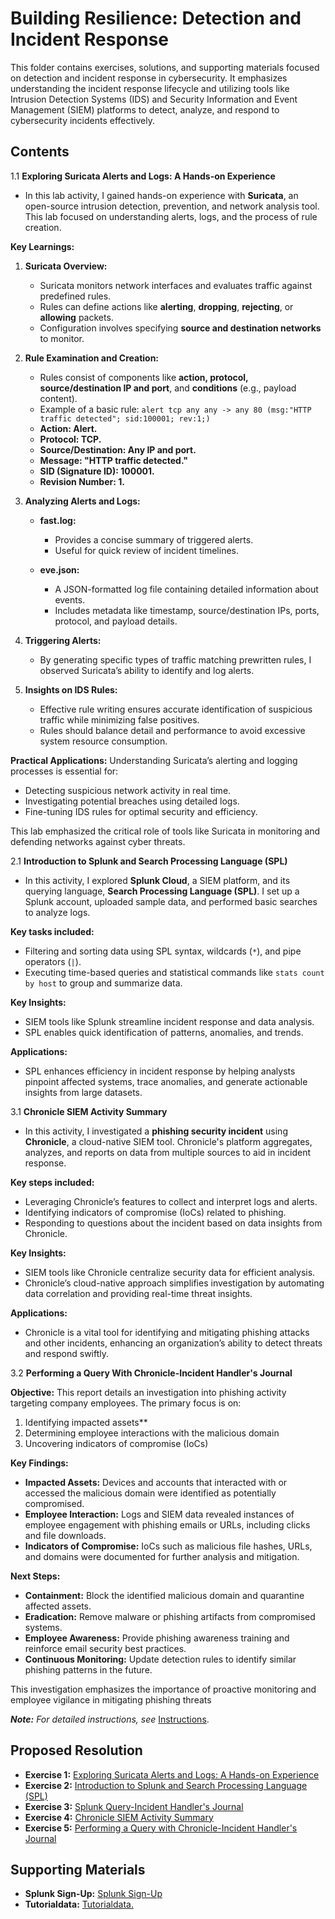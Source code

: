 # Building Resilience: Detection and Incident Response

This folder contains exercises, solutions, and supporting materials focused on detection and incident response in cybersecurity. It emphasizes understanding the incident response lifecycle and utilizing tools like Intrusion Detection Systems (IDS) and Security Information and Event Management (SIEM) platforms to detect, analyze, and respond to cybersecurity incidents effectively.

## Contents
1.1  **Exploring Suricata Alerts and Logs: A Hands-on Experience**
- In this lab activity, I gained hands-on experience with **Suricata**, an open-source intrusion detection, prevention, and network analysis tool. This lab focused on understanding alerts, logs, and the process of rule creation.

**Key Learnings:**

1. **Suricata Overview:**
   * Suricata monitors network interfaces and evaluates traffic against predefined rules.
   * Rules can define actions like **alerting**, **dropping**, **rejecting**, or **allowing** packets.
   * Configuration involves specifying **source and destination networks** to monitor.

2. **Rule Examination and Creation:**
   * Rules consist of components like **action, protocol, source/destination IP and port**, and **conditions** (e.g., payload content).
   * Example of a basic rule:
    `alert tcp any any -> any 80 (msg:"HTTP traffic detected"; sid:100001; rev:1;)` 
   * **Action: Alert.**
   * **Protocol: TCP.**
   * **Source/Destination: Any IP and port.**
   * **Message: "HTTP traffic detected."**
   * **SID (Signature ID): 100001.**
   * **Revision Number: 1.**

3. **Analyzing Alerts and Logs:**
   * **fast.log:**
      * Provides a concise summary of triggered alerts.
      * Useful for quick review of incident timelines.

   * **eve.json:**
      * A JSON-formatted log file containing detailed information about events.
      * Includes metadata like timestamp, source/destination IPs, ports, protocol, and payload details.

4. **Triggering Alerts:**
   * By generating specific types of traffic matching prewritten rules, I observed Suricata’s ability to identify and log alerts.

5. **Insights on IDS Rules:**
   * Effective rule writing ensures accurate identification of suspicious traffic while minimizing false positives.
   * Rules should balance detail and performance to avoid excessive system resource consumption.

**Practical Applications:**
Understanding Suricata’s alerting and logging processes is essential for:
   * Detecting suspicious network activity in real time.
   * Investigating potential breaches using detailed logs.
   * Fine-tuning IDS rules for optimal security and efficiency.

This lab emphasized the critical role of tools like Suricata in monitoring and defending networks against cyber threats.
  
2.1  **Introduction to Splunk and Search Processing Language (SPL)**
- In this activity, I explored **Splunk Cloud**, a SIEM platform, and its querying language, **Search Processing Language (SPL)**. I set up a Splunk account, uploaded sample data, and performed basic searches to analyze logs.

**Key tasks included:**
  * Filtering and sorting data using SPL syntax, wildcards (`*`), and pipe operators (`|`).
  * Executing time-based queries and statistical commands like `stats count by host` to group and summarize data.

**Key Insights:**
  * SIEM tools like Splunk streamline incident response and data analysis.
  * SPL enables quick identification of patterns, anomalies, and trends.

**Applications:**
  * SPL enhances efficiency in incident response by helping analysts pinpoint affected systems, trace anomalies, and generate actionable insights from large datasets.

3.1  **Chronicle SIEM Activity Summary**
- In this activity, I investigated a **phishing security incident** using **Chronicle**, a cloud-native SIEM tool. Chronicle's platform aggregates, analyzes, and reports on data from multiple sources to aid in incident response.

**Key steps included:**

  * Leveraging Chronicle’s features to collect and interpret logs and alerts.
  * Identifying indicators of compromise (IoCs) related to phishing.
  * Responding to questions about the incident based on data insights from Chronicle.

**Key Insights:**

  * SIEM tools like Chronicle centralize security data for efficient analysis.
  * Chronicle’s cloud-native approach simplifies investigation by automating data correlation and providing real-time threat insights.

**Applications:**
  * Chronicle is a vital tool for identifying and mitigating phishing attacks and other incidents, enhancing an organization’s ability to detect threats and respond swiftly.

3.2  **Performing a Query With Chronicle-Incident Handler's Journal**

**Objective:**
This report details an investigation into phishing activity targeting company employees. The primary focus is on:
1. Identifying impacted assets**
2. Determining employee interactions with the malicious domain
3. Uncovering indicators of compromise (IoCs)

**Key Findings:**
  * **Impacted Assets:** Devices and accounts that interacted with or accessed the malicious domain were identified as potentially compromised.
  * **Employee Interaction:** Logs and SIEM data revealed instances of employee engagement with phishing emails or URLs, including clicks and file downloads.
  * **Indicators of Compromise:** IoCs such as malicious file hashes, URLs, and domains were documented for further analysis and mitigation.

**Next Steps:**
  * **Containment:** Block the identified malicious domain and quarantine affected assets.
  * **Eradication:** Remove malware or phishing artifacts from compromised systems.
  * **Employee Awareness:** Provide phishing awareness training and reinforce email security best practices.
  * **Continuous Monitoring:** Update detection rules to identify similar phishing patterns in the future.

This investigation emphasizes the importance of proactive monitoring and employee vigilance in mitigating phishing threats

***Note:** For detailed instructions, see* [Instructions](Instructions.md).

## Proposed Resolution
- **Exercise 1:** [Exploring Suricata Alerts and Logs: A Hands-on Experience](https://github.com/Hugh-Kumbi/Cybersecurity-Portfolio/blob/main/VII.%20IDS%20%26%20SIEM/1.1%20Exploring%20Suricata%20Alerts%20and%20Logs%3A%20A%20Hands-on%20Experience.md)
- **Exercise 2:** [Introduction to Splunk and Search Processing Language (SPL)](https://github.com/Hugh-Kumbi/Cybersecurity-Portfolio/blob/main/VII.%20IDS%20%26%20SIEM/2.1%20Introduction%20to%20Splunk%20and%20Search%20Processing%20Language%20(SPL).md)
- **Exercise 3:** [Splunk Query-Incident Handler's Journal](https://github.com/Hugh-Kumbi/Cybersecurity-Portfolio/blob/main/VII.%20IDS%20%26%20SIEM/2.2%20Splunk%20Query-Incident%20Handler's%20Journal.pdf)
- **Exercise 4:** [Chronicle SIEM Activity Summary](https://github.com/Hugh-Kumbi/Cybersecurity-Portfolio/blob/main/VII.%20IDS%20%26%20SIEM/3.1%20Chronicle%20SIEM%20Activity%20Summary.md)
- **Exercise 5:** [Performing a Query with Chronicle-Incident Handler's Journal](https://github.com/Hugh-Kumbi/Cybersecurity-Portfolio/blob/main/VII.%20IDS%20%26%20SIEM/3.2%20Performing%20a%20Query%20with%20Chronicle-Incident%20Handler's%20Journal.pdf)

## Supporting Materials
- **Splunk Sign-Up:** [Splunk Sign-Up](https://github.com/Hugh-Kumbi/Cybersecurity-Portfolio/blob/main/VII.%20IDS%20%26%20SIEM/Splunk%20Sign-Up.pdf)
- **Tutorialdata:** [Tutorialdata.](https://github.com/Hugh-Kumbi/Cybersecurity-Portfolio/blob/main/VII.%20IDS%20%26%20SIEM/Tutorialdata.zip)
